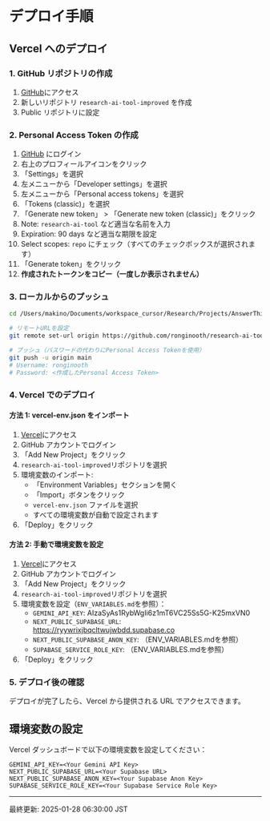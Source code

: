 # デプロイ手順

## Vercel へのデプロイ

### 1. GitHub リポジトリの作成

1. [GitHub](https://github.com)にアクセス
2. 新しいリポジトリ `research-ai-tool-improved` を作成
3. Public リポジトリに設定

### 2. Personal Access Token の作成

1. [GitHub](https://github.com) にログイン
2. 右上のプロフィールアイコンをクリック
3. 「Settings」を選択
4. 左メニューから「Developer settings」を選択
5. 左メニューから「Personal access tokens」を選択
6. 「Tokens (classic)」を選択
7. 「Generate new token」 > 「Generate new token (classic)」をクリック
8. Note: `research-ai-tool` など適当な名前を入力
9. Expiration: 90 days など適当な期限を設定
10. Select scopes: `repo` にチェック（すべてのチェックボックスが選択されます）
11. 「Generate token」をクリック
12. **作成されたトークンをコピー（一度しか表示されません）**

### 3. ローカルからのプッシュ

```bash
cd /Users/makino/Documents/workspace_cursor/Research/Projects/AnswerThis/research-ai-tool-improved

# リモートURLを設定
git remote set-url origin https://github.com/ronginooth/research-ai-tool-improved.git

# プッシュ（パスワードの代わりにPersonal Access Tokenを使用）
git push -u origin main
# Username: ronginooth
# Password: <作成したPersonal Access Token>
```

### 4. Vercel でのデプロイ

#### 方法 1: vercel-env.json をインポート

1. [Vercel](https://vercel.com)にアクセス
2. GitHub アカウントでログイン
3. 「Add New Project」をクリック
4. `research-ai-tool-improved`リポジトリを選択
5. 環境変数のインポート:
   - 「Environment Variables」セクションを開く
   - 「Import」ボタンをクリック
   - `vercel-env.json` ファイルを選択
   - すべての環境変数が自動で設定されます
6. 「Deploy」をクリック

#### 方法 2: 手動で環境変数を設定

1. [Vercel](https://vercel.com)にアクセス
2. GitHub アカウントでログイン
3. 「Add New Project」をクリック
4. `research-ai-tool-improved`リポジトリを選択
5. 環境変数を設定（`ENV_VARIABLES.md`を参照）：
   - `GEMINI_API_KEY`: AIzaSyAs1RybWgIi6z1mT6VC25Ss5G-K25mxVN0
   - `NEXT_PUBLIC_SUPABASE_URL`: https://ryywrixjbqcltwujwbdd.supabase.co
   - `NEXT_PUBLIC_SUPABASE_ANON_KEY`: （ENV_VARIABLES.mdを参照）
   - `SUPABASE_SERVICE_ROLE_KEY`: （ENV_VARIABLES.mdを参照）
6. 「Deploy」をクリック

### 5. デプロイ後の確認

デプロイが完了したら、Vercel から提供される URL でアクセスできます。

## 環境変数の設定

Vercel ダッシュボードで以下の環境変数を設定してください：

```
GEMINI_API_KEY=<Your Gemini API Key>
NEXT_PUBLIC_SUPABASE_URL=<Your Supabase URL>
NEXT_PUBLIC_SUPABASE_ANON_KEY=<Your Supabase Anon Key>
SUPABASE_SERVICE_ROLE_KEY=<Your Supabase Service Role Key>
```

---

最終更新: 2025-01-28 06:30:00 JST

